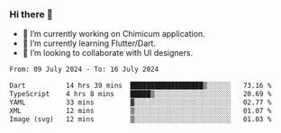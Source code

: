 ### Hi there 👋

<!--
**devcat37/devcat37** is a ✨ _special_ ✨ repository because its `README.md` (this file) appears on your GitHub profile.-->


- 🔭 I’m currently working on Chimicum application.
- 🌱 I’m currently learning Flutter/Dart.
- 👯 I’m looking to collaborate with UI designers.
<!-- - 🤔 I’m looking for help with ... -->

<!--START_SECTION:waka-->

```txt
From: 09 July 2024 - To: 16 July 2024

Dart          14 hrs 39 mins  ██████████████████▒░░░░░░   73.16 %
TypeScript    4 hrs 8 mins    █████▒░░░░░░░░░░░░░░░░░░░   20.69 %
YAML          33 mins         ▓░░░░░░░░░░░░░░░░░░░░░░░░   02.77 %
XML           12 mins         ▒░░░░░░░░░░░░░░░░░░░░░░░░   01.07 %
Image (svg)   12 mins         ▒░░░░░░░░░░░░░░░░░░░░░░░░   01.03 %
```

<!--END_SECTION:waka-->
